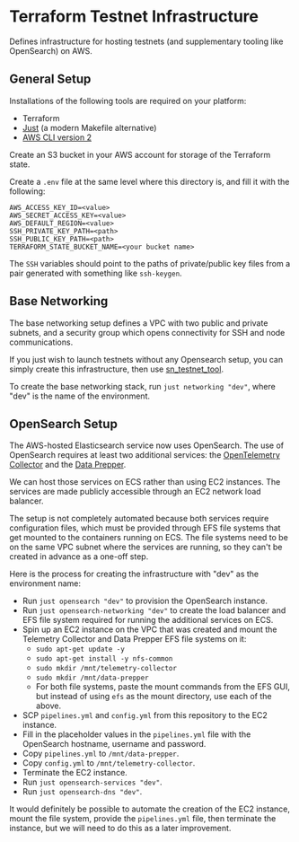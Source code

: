# Terraform Testnet Infrastructure

Defines infrastructure for hosting testnets (and supplementary tooling like OpenSearch) on AWS.

## General Setup

Installations of the following tools are required on your platform:

* Terraform
* [Just](https://github.com/casey/just) (a modern Makefile alternative)
* [AWS CLI version 2](https://docs.aws.amazon.com/cli/latest/userguide/getting-started-install.html)

Create an S3 bucket in your AWS account for storage of the Terraform state.

Create a `.env` file at the same level where this directory is, and fill it with the following:
```
AWS_ACCESS_KEY_ID=<value>
AWS_SECRET_ACCESS_KEY=<value>
AWS_DEFAULT_REGION=<value>
SSH_PRIVATE_KEY_PATH=<path>
SSH_PUBLIC_KEY_PATH=<path>
TERRAFORM_STATE_BUCKET_NAME=<your bucket name>
```

The `SSH` variables should point to the paths of private/public key files from a pair generated with something like `ssh-keygen`.

## Base Networking

The base networking setup defines a VPC with two public and private subnets, and a security group which opens connectivity for SSH and node communications.

If you just wish to launch testnets without any Opensearch setup, you can simply create this infrastructure, then use [sn_testnet_tool](https://github.com/maidsafe/sn_testnet_tool).

To create the base networking stack, run `just networking "dev"`, where "dev" is the name of the environment.

## OpenSearch Setup

The AWS-hosted Elasticsearch service now uses OpenSearch. The use of OpenSearch requires at least two additional services: the [OpenTelemetry Collector](https://opentelemetry.io/docs/collector/getting-started/) and the [Data Prepper](https://opensearch.org/docs/latest/data-prepper/get-started/).

We can host those services on ECS rather than using EC2 instances. The services are made publicly accessible through an EC2 network load balancer.

The setup is not completely automated because both services require configuration files, which must be provided through EFS file systems that get mounted to the containers running on ECS. The file systems need to be on the same VPC subnet where the services are running, so they can't be created in advance as a one-off step.

Here is the process for creating the infrastructure with "dev" as the environment name:
* Run `just opensearch "dev"` to provision the OpenSearch instance.
* Run `just opensearch-networking "dev"` to create the load balancer and EFS file system required for running the additional services on ECS.
* Spin up an EC2 instance on the VPC that was created and mount the Telemetry Collector and Data Prepper EFS file systems on it:
    - `sudo apt-get update -y`
    - `sudo apt-get install -y nfs-common`
    - `sudo mkdir /mnt/telemetry-collector`
    - `sudo mkdir /mnt/data-prepper`
    - For both file systems, paste the mount commands from the EFS GUI, but instead of using `efs` as the mount directory, use each of the above.
* SCP `pipelines.yml` and `config.yml` from this repository to the EC2 instance.
* Fill in the placeholder values in the `pipelines.yml` file with the OpenSearch hostname, username and password.
* Copy `pipelines.yml` to `/mnt/data-prepper`.
* Copy `config.yml` to `/mnt/telemetry-collector`.
* Terminate the EC2 instance.
* Run `just opensearch-services "dev"`.
* Run `just opensearch-dns "dev"`.

It would definitely be possible to automate the creation of the EC2 instance, mount the file system, provide the `pipelines.yml` file, then terminate the instance, but we will need to do this as a later improvement.

